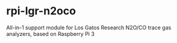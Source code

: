 # rpi-lgr-n2oco
All-in-1 support module for Los Gatos Research N2O/CO trace gas analyzers, based on Raspberry Pi 3
